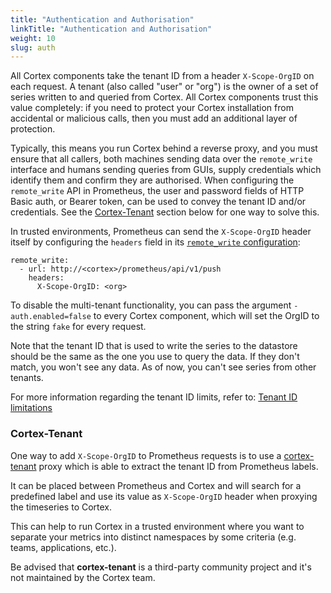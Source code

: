 ```yaml
---
title: "Authentication and Authorisation"
linkTitle: "Authentication and Authorisation"
weight: 10
slug: auth
---
```


All Cortex components take the tenant ID from a header `X-Scope-OrgID`
on each request. A tenant (also called "user" or "org") is the owner of
a set of series written to and queried from Cortex. All Cortex components
trust this value completely: if you need to protect your Cortex installation
from accidental or malicious calls, then you must add an additional layer
of protection.

Typically, this means you run Cortex behind a reverse proxy, and you must
ensure that all callers, both machines sending data over the `remote_write`
interface and humans sending queries from GUIs, supply credentials
which identify them and confirm they are authorised. When configuring the
`remote_write` API in Prometheus, the user and password fields of HTTP Basic
auth, or Bearer token, can be used to convey the tenant ID and/or credentials.
See the [Cortex-Tenant](#cortex-tenant) section below for one way to solve this.

In trusted environments, Prometheus can send the `X-Scope-OrgID` header itself
by configuring the `headers` field in its [`remote_write` configuration](https://prometheus.io/docs/prometheus/latest/configuration/configuration/#remote_write):
```
remote_write:
  - url: http://<cortex>/prometheus/api/v1/push
    headers:
      X-Scope-OrgID: <org>
```

To disable the multi-tenant functionality, you can pass the argument
`-auth.enabled=false` to every Cortex component, which will set the OrgID
to the string `fake` for every request.

Note that the tenant ID that is used to write the series to the datastore
should be the same as the one you use to query the data. If they don't match,
you won't see any data. As of now, you can't see series from other tenants.

For more information regarding the tenant ID limits, refer to: [Tenant ID limitations](./limitations.md#tenant-id-naming)

### Cortex-Tenant

One way to add `X-Scope-OrgID` to Prometheus requests is to use a [cortex-tenant](https://github.com/blind-oracle/cortex-tenant)
proxy which is able to extract the tenant ID from Prometheus labels.

It can be placed between Prometheus and Cortex and will search for a predefined
label and use its value as `X-Scope-OrgID` header when proxying the timeseries to Cortex.

This can help to run Cortex in a trusted environment where you want to separate your metrics
into distinct namespaces by some criteria (e.g. teams, applications, etc.).

Be advised that **cortex-tenant** is a third-party community project and it's not maintained by the Cortex team.

